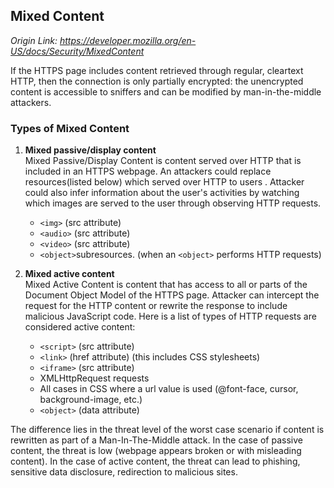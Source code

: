 ## Mixed Content
*Origin Link: <https://developer.mozilla.org/en-US/docs/Security/MixedContent>*

If the HTTPS page includes content retrieved through regular, cleartext HTTP, then the connection is only partially encrypted: the unencrypted content is accessible to sniffers and can be modified by man-in-the-middle attackers.

### Types of Mixed Content

1. **Mixed passive/display content**  
	Mixed Passive/Display Content is content served over HTTP that is included in an HTTPS webpage. An attackers could replace resources(listed below) which served over HTTP to users . Attacker could also infer information about the user's activities by watching which images are served to the user through observing HTTP requests.
	* `<img>` (src attribute)
	* `<audio>` (src attribute)
	* `<video>` (src attribute)
	* `<object>`subresources. (when an `<object>` performs HTTP requests)

2.  **Mixed active content**  
	Mixed Active Content is content that has access to all or parts of the Document Object Model of the HTTPS page. Attacker can intercept the request for the HTTP content or rewrite the response to include malicious JavaScript code. Here is a list of types of HTTP requests are considered active content:
	* `<script>` (src attribute)
	* `<link>` (href attribute) (this includes CSS stylesheets)
	* `<iframe>` (src attribute)
	* XMLHttpRequest requests
	* All cases in CSS where a url value is used (@font-face, cursor, background-image, etc.)
	* `<object>` (data attribute)
	
The difference lies in the threat level of the worst case scenario if content is rewritten as part of a Man-In-The-Middle attack. In the case of passive content, the threat is low (webpage appears broken or with misleading content). In the case of active content, the threat can lead to phishing, sensitive data disclosure, redirection to malicious sites.

